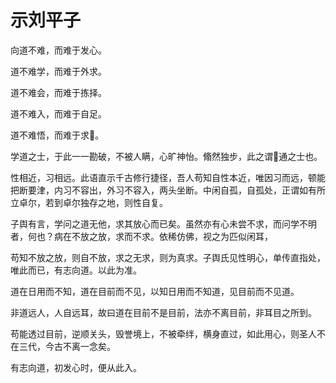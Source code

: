 # 示刘平子

向道不难，而难于发心。

道不难学，而难于外求。

道不难会，而难于拣择。

道不难入，而难于自足。

道不难悟，而难于求𤣥。

学道之士，于此一一勘破，不被人瞒，心旷神怡。翛然独步，此之谓𤣥通之士也。

性相近，习相远。此语直示千古修行捷径，吾人苟知自性本近，唯因习而远，顿能把断要津，内习不容出，外习不容入，两头坐断。中闲自孤，自孤处，正谓如有所立卓尔，若到卓尔独存之地，则性自复。

子舆有言，学问之道无他，求其放心而已矣。虽然亦有心未尝不求，而问学不明者，何也？病在不放之放，求而不求。依稀仿佛，视之为匹似闲耳，

苟知不放之放，则自不放，求之无求，则为真求。子舆氏见性明心，单传直指处，唯此而已，有志向道。以此为准。

道在日用而不知，道在目前而不见，以知日用而不知道，见目前而不见道。

非道远人，人自远耳，故曰道在目前不是目前，法亦不离目前，非耳目之所到。

苟能透过目前，逆顺关头，毁誉境上，不被牵绊，横身直过，如此用心，则圣人不在三代，今古不离一念矣。

有志向道，初发心时，便从此入。